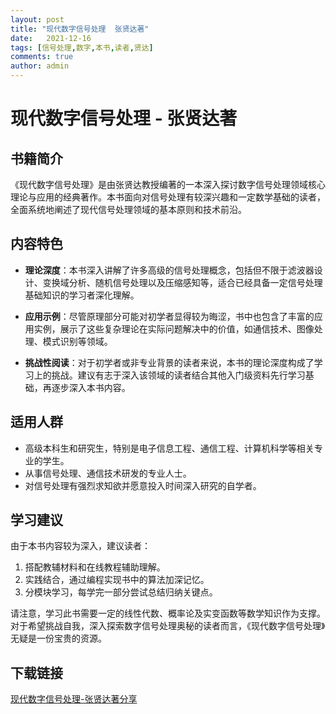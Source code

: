 ```yaml
---
layout: post
title: "现代数字信号处理  张贤达著"
date:   2021-12-16
tags: [信号处理,数字,本书,读者,贤达]
comments: true
author: admin
---
```

# 现代数字信号处理 - 张贤达著

## 书籍简介

《现代数字信号处理》是由张贤达教授编著的一本深入探讨数字信号处理领域核心理论与应用的经典著作。本书面向对信号处理有较深兴趣和一定数学基础的读者，全面系统地阐述了现代信号处理领域的基本原则和技术前沿。

## 内容特色

- **理论深度**：本书深入讲解了许多高级的信号处理概念，包括但不限于滤波器设计、变换域分析、随机信号处理以及压缩感知等，适合已经具备一定信号处理基础知识的学习者深化理解。
  
- **应用示例**：尽管原理部分可能对初学者显得较为晦涩，书中也包含了丰富的应用实例，展示了这些复杂理论在实际问题解决中的价值，如通信技术、图像处理、模式识别等领域。

- **挑战性阅读**：对于初学者或非专业背景的读者来说，本书的理论深度构成了学习上的挑战。建议有志于深入该领域的读者结合其他入门级资料先行学习基础，再逐步深入本书内容。

## 适用人群

- 高级本科生和研究生，特别是电子信息工程、通信工程、计算机科学等相关专业的学生。
- 从事信号处理、通信技术研发的专业人士。
- 对信号处理有强烈求知欲并愿意投入时间深入研究的自学者。

## 学习建议

由于本书内容较为深入，建议读者：
1. 搭配教辅材料和在线教程辅助理解。
2. 实践结合，通过编程实现书中的算法加深记忆。
3. 分模块学习，每学完一部分尝试总结归纳关键点。

请注意，学习此书需要一定的线性代数、概率论及实变函数等数学知识作为支撑。对于希望挑战自我，深入探索数字信号处理奥秘的读者而言，《现代数字信号处理》无疑是一份宝贵的资源。

## 下载链接

[现代数字信号处理-张贤达著分享](https://pan.quark.cn/s/d003f2a4e301)